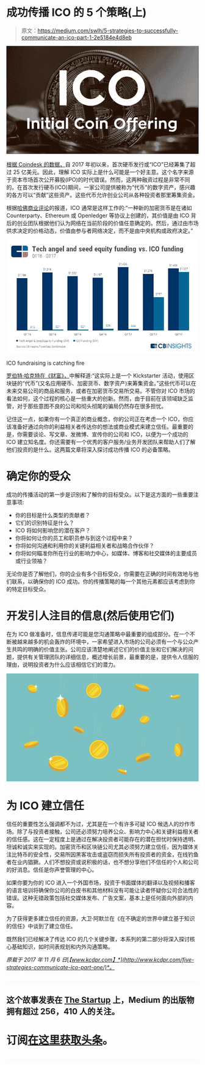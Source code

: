 # 成功传播 ICO 的 5 个策略(上)

> 原文：<https://medium.com/swlh/5-strategies-to-successfully-communicate-an-ico-part-1-2e5184e4d8eb>

![](img/45540ba3bb87a7efa4b09909c991f091.png)

[根据 Coindesk 的数据，](https://www.coindesk.com/ico-tracker/)自 2017 年初以来，首次硬币发行或“ICO”已经筹集了超过 25 亿美元。因此，理解 ICO 实际上是什么可能是一个好主意。这个名字来源于资本市场首次公开募股(IPO)的时代错误。然而，这两种融资过程是非常不同的。在首次发行硬币(ICO)期间，一家公司提供被称为“代币”的数字资产，感兴趣的各方可以“贡献”这些资产。这些代币允许创业公司从各种投资者那里筹集资金。

根据[哈佛商业评论](https://hbr.org/2017/03/what-initial-coin-offerings-are-and-why-vc-firms-care)的报道，ICO 通常是这样工作的:“一种新的加密货币是在诸如 Counterparty、Ethereum 或 Openledger 等协议上创建的，其价值是由 ICO 背后的创业团队根据他们认为网络在当前阶段的价值任意确定的。然后，通过由市场供求决定的价格动态，价值由参与者网络决定，而不是由中央机构或政府决定。”

![](img/6bbb2edabb47cf9450a9289818f4a8be.png)

ICO fundraising is catching fire

[罗伯特·哈克特在《财富》，](http://fortune.com/2017/05/05/ico-initial-coin-offering/)中解释道:“这实际上是一个 Kickstarter 活动，使用区块链的“代币”(又名应用硬币、加密货币、数字资产)来筹集资金。”这些代币可以在未来交易公司的商品和服务，或者在加密货币交易所交易。不管你对 ICO 市场的看法如何，这个过程的核心是一些重大的创新。然而，由于目前在该领域缺乏监管，对于那些意图不良的公司和彻头彻尾的骗局仍然存在很多担忧。

记住这一点，如果你有一个真正的商业概念，你的公司正在考虑一个 ICO，你应该准备好通过向你的利益相关者传达你的想法或商业模式来建立信任。最重要的是，你需要谈论、写文章、发微博、宣传你的公司和 ICO，以便为一个成功的 ICO 建立知名度。你还需要有一个优秀的客户服务/业务开发团队来帮助人们了解他们投资的是什么。这两篇文章将深入探讨成功传播 ICO 的必备策略。

# 确定你的受众

成功的传播活动的第一步是识别和了解你的目标受众。以下是这方面的一些重要注意事项:

*   你的目标是什么类型的贡献者？
*   它们的识别特征是什么？
*   ICO 将如何影响您的潜在客户？
*   你将如何让你的员工和职员参与到这个过程中来？
*   你将如何沟通和利用你的关键利益相关者和战略合作伙伴？
*   你将如何瞄准你所在行业的影响力中心，如媒体、博客和社交媒体的主要成员或行业领袖？

无论你是否了解他们，你的企业有多个目标受众，你需要在正确的时间有效地与他们联系，以确保你的 ICO 成功。你的传播策略的每一个其他元素都应该考虑到你的特定目标受众。

# 开发引人注目的信息(然后使用它们)

在为 ICO 做准备时，信息传递可能是您沟通策略中最重要的组成部分。在一个不断被越来越多的机会轰炸的环境中，一家希望进入市场的公司必须有一个与公众产生共鸣的明确的价值主张。公司应该清楚地阐述它们的价值主张和它们解决的问题，提供有关管理团队的详细信息，概述增长前景，最重要的是，提供令人信服的理由，说明投资者为什么应该相信它们的潜力。

![](img/3e4af045a04f426b4a73889d27f28c92.png)

# 为 ICO 建立信任

信任的重要性怎么强调都不为过，尤其是在一个有许多可疑 ICO 候选人的炒作市场。除了与投资者接触，公司还必须努力培养公众、影响力中心和关键利益相关者的信任感。这在一定程度上是通过在解决投资者可能存在的潜在担忧时保持透明、坦诚和诚实来实现的。加密货币和区块链公司尤其必须努力建立信任，因为媒体关注比特币的安全性，交易所因黑客攻击或盗窃而损失所有投资者的资金，在线钓鱼者在业内猖獗。人们不想投资或说积极的话，也不想分享他们不信任的个人和公司的好消息。信任是你声誉管理的中心。

如果你要为你的 ICO 进入一个外国市场，投资于书面媒体的翻译以及视频和播客的语言培训将确保你公司的白皮书和其他材料没有可能让读者怀疑你公司合法性的错误。这种无错政策包括社交媒体发布、广告文案，基本上是任何面向外部的内容。

为了获得更多建立信任的资源，大卫·阿默兰在《在不确定的世界中建立基于知识的信任》中谈到了建立信任。

既然我们已经解决了传达 ICO 的几个关键步骤，本系列的第二部分将深入探讨核心基础知识，如时间表规划和内外沟通策略。

*原载于 2017 年 11 月 6 日*[*【www.kcdpr.com】*](http://www.kcdpr.com/five-strategies-communicate-ico-part-one/)*。*

![](img/70cd62e4bfba19568e87ab10ede853cf.png)

## 这个故事发表在 [The Startup](https://medium.com/swlh) 上，Medium 的出版物拥有超过 256，410 人的关注。

# 订阅[在这里获取头条](http://growthsupply.com/the-startup-newsletter/)。

![](img/70cd62e4bfba19568e87ab10ede853cf.png)